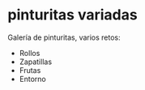 # pinturitas variadas

Galería de pinturitas, varios retos:

- Rollos
- Zapatillas
- Frutas
- Entorno

